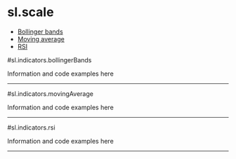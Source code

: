 # sl.**scale**

+ [Bollinger bands](#slindicatorsbollingerbands)
+ [Moving average](#slindicatorsmovingaverage)
+ [RSI](#slindicatorsrsi)

#sl.indicators.bollingerBands

Information and code examples here

----

#sl.indicators.movingAverage

Information and code examples here

----

#sl.indicators.rsi

Information and code examples here

----